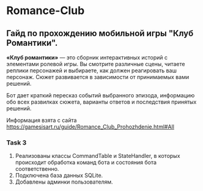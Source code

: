 # Romance-Club

## Гайд по прохождению мобильной игры "Клуб Романтики".

**«Клуб романтики»** — это сборник интерактивных историй с элементами ролевой игры. Вы смотрите различные сцены, читаете реплики персонажей и выбираете, как должен реагировать ваш персонаж. Сюжет развивается в зависимости от принимаемых вами решений.

Бот дает краткий пересказ событий выбранного эпизода, информацию обо всех развилках сюжета, варианты ответов и последствия принятых решений.

Информация взята с сайта https://gamesisart.ru/guide/Romance_Club_Prohozhdenie.html#All

### Task 3
1. Реализованы классы CommandTable и StateHandler, в которых происходит обработка команд бота и состояния бота соответственно.
2. Подключена база данных SQLite.
3. Добавлены админки пользователям.
